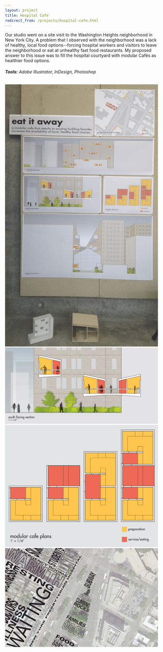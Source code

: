 ```yaml
---
layout: project
title: Hospital Cafe
redirect_from: /projects/hospital-cafe.html
---
```


Our studio went on a site visit to the Washington Heights neighborhood in New York City. A problem that I observed with the neighborhood was a lack of healthy, local food options--forcing hospital workers and visitors to leave the neighborhood or eat at unhealthy fast food restaurants. My proposed answer to this issue was to fill the hospital courtyard with modular Caf&eacute;s as healthier food options.

###### **Tools:** Adobe Illustrator, InDesign, Photoshop

![Final project presentation board](/assets/images/projects/cafe-board.png)
![Hospital cafe section taken through hospital courtyard](/assets/images/projects/cafe-section.png)
![Plans of modular cafe design](/assets/images/projects/cafe.png)
![Experiential mapping of site visit to 168th St, NYC](/assets/images/projects/experience-map.png)
